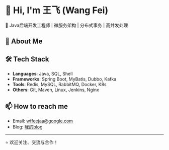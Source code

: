 # 👋 Hi, I'm 王飞 (Wang Fei)

🎯 Java后端开发工程师 | 微服务架构 | 分布式事务 | 高并发处理

## 🚀 About Me

## 🛠️ Tech Stack

- **Languages**: Java, SQL, Shell
- **Frameworks**: Spring Boot, MyBatis, Dubbo, Kafka
- **Tools**: Redis, MySQL, RabbitMQ, Docker, K8s
- **Others**: Git, Maven, Linux, Jenkins, Nginx

## 📫 How to reach me

- Email: wffeejaa@google.com
- Blog: [我的blog](https://feejaa.github.io/)

---

⭐️ 欢迎关注、交流与合作！
